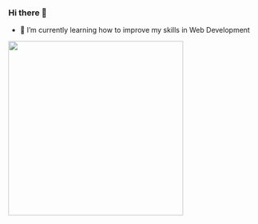 ### Hi there 👋

- 🌱 I’m currently learning how to improve my skills in Web Development

<img src="https://user-images.githubusercontent.com/33580843/113298897-b016be00-92d2-11eb-82c3-7210b802e518.png" width="350">
<!--
**luizfelipesousa/luizfelipesousa** is a ✨ _special_ ✨ repository because its `README.md` (this file) appears on your GitHub profile.

Here are some ideas to get you started:

- 🔭 I’m currently working on ...
- 👯 I’m looking to collaborate on ...
- 🤔 I’m looking for help with ...
- 💬 Ask me about ...
- 📫 How to reach me: ...
- 😄 Pronouns: ...
- ⚡ Fun fact: ...
-->
